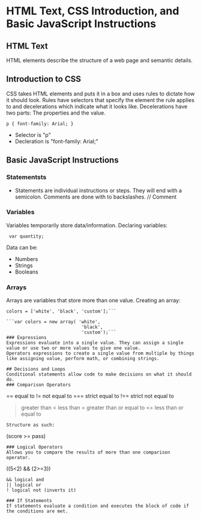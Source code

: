 # HTML Text, CSS Introduction, and Basic JavaScript Instructions
## HTML Text
HTML elements describe the structure of a web page and semantic details.
## Introduction to CSS
CSS takes HTML elements and puts it in a box and uses rules to dictate how it should look. Rules have selectors that specify the element the rule applies to and decelerations which indicate what it looks like. Decelerations have two parts: The properties and the value.

```p { font-family: Arial; }```

- Selector is "p"
- Decleration is "font-family: Arial;"

## Basic JavaScript Instructions

### Statementsts 
- Statements are individual instructions or steps. They will end with a semicolon.
Comments are done with to backslashes. // Comment

### Variables 
Variables temporarily store data/information.
Declaring variables:

``` var quantity;```

Data can be:
- Numbers
- Strings
- Booleans

### Arrays
Arrays are variables that store more than one value.
Creating an array:

```var colors;
colors = ['white', 'black', 'custom'];```

```var colors = new array( 'white',
                            'black',
                            'custom');```
### Expressions 
Expressions evaluate into a single value. They can assign a single value or use two or more values to give one value.
Operators expressions to create a single value from multiple by things like assigning value, perform math, or combining strings.

## Decisions and Loops
Conditional statements allow code to make decisions on what it should do. 
### Comparison Operators
```
== equal to
!= not equal to
=== strict equal to
!== strict not equal to
> greater than
< less than
>= greater than or equal to
<= less than or equal to
```
Structure as such:
```
(score >= pass)
```
### Logical Operators
Allows you to compare the results of more than one comparison operator.
```
((5<2) && (2>=3))
```
&& logical and
|| logical or
! logical not (inverts it)

### If Statements
If statements evaluate a condition and executes the block of code if the conditions are met.